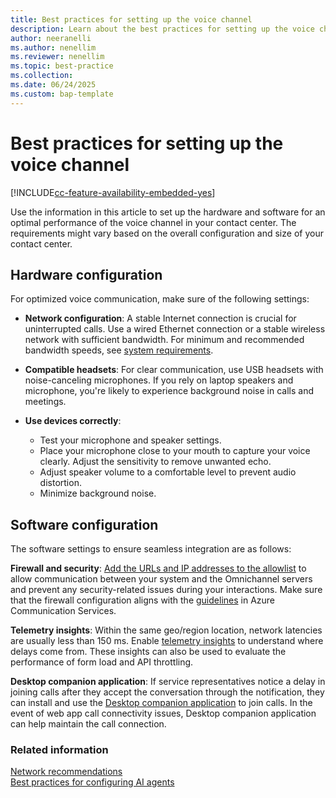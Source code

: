 ```yaml
---
title: Best practices for setting up the voice channel
description: Learn about the best practices for setting up the voice channel.
author: neeranelli
ms.author: nenellim
ms.reviewer: nenellim
ms.topic: best-practice
ms.collection:
ms.date: 06/24/2025
ms.custom: bap-template
---
```


# Best practices for setting up the voice channel

[!INCLUDE[cc-feature-availability-embedded-yes](../../includes/cc-feature-availability-embedded-yes.md)]

Use the information in this article to set up the hardware and software for an optimal performance of the voice channel in your contact center. The requirements might vary based on the overall configuration and size of your contact center.

## Hardware configuration

For optimized voice communication, make sure of the following settings:

- **Network configuration**: A stable Internet connection is crucial for uninterrupted calls. Use a wired Ethernet connection or a stable wireless network with sufficient bandwidth. For minimum and recommended bandwidth speeds, see [system requirements](system-requirements-omnichannel.md#system-requirements-for-omnichannel-for-customer-service).

- **Compatible headsets**: For clear communication, use USB headsets with noise-canceling microphones. If you rely on laptop speakers and microphone, you're likely to experience background noise in calls and meetings.

- **Use devices correctly**:
  - Test your microphone and speaker settings.
  - Place your microphone close to your mouth to capture your voice clearly. Adjust the sensitivity to remove unwanted echo.
  - Adjust speaker volume to a comfortable level to prevent audio distortion.
  - Minimize background noise.

## Software configuration

The software settings to ensure seamless integration are as follows:

**Firewall and security**: [Add the URLs and IP addresses to the allowlist](system-requirements-omnichannel.md#allow-access-to-websites) to allow communication between your system and the Omnichannel servers and prevent any security-related issues during your interactions. Make sure that the firewall configuration aligns with the [guidelines](/azure/communication-services/concepts/voice-video-calling/network-requirements#firewall-configuration) in Azure Communication Services.

**Telemetry insights**: Within the same geo/region location, network latencies are usually less than 150 ms. Enable [telemetry insights](/dynamics365/guidance/implementation-portal/telemetry-insights) to understand where delays come from. These insights can also be used to evaluate the performance of form load and API throttling.

**Desktop companion application**: If service representatives notice a delay in joining calls after they accept the conversation through the notification, they can install and use the [Desktop companion application](/dynamics365/contact-center/administer/install-manage-desktop-app) to join calls. In the event of web app call connectivity issues, Desktop companion application can help maintain the call connection.

### Related information

[Network recommendations](/azure/communication-services/concepts/voice-video-calling/network-requirements)  
[Best practices for configuring AI agents](../administer/configure-bot-best-practices.md)  
